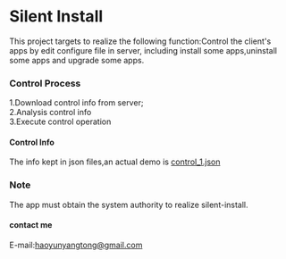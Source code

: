 # Silent Install

This project targets to realize the following function:Control the client's apps by edit configure file in server,
including install some apps,uninstall some apps and upgrade some apps. 

### Control Process
1.Download control info from server;<br>
2.Analysis control info<br>
3.Execute control operation<br>

#### Control Info
The info kept in json files,an actual demo is [control_1.json](https://github.com/seek4/SilentInstall_AndroidTV/blob/master/control_1.json)<br>

### Note
The app must obtain the system authority to realize silent-install. 


#### contact me
E-mail:haoyunyangtong@gmail.com
